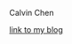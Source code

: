 Calvin Chen

[link to my blog](https://calvinyc2929.tumblr.com/post/171135677085/midtermproposalcalvin)
